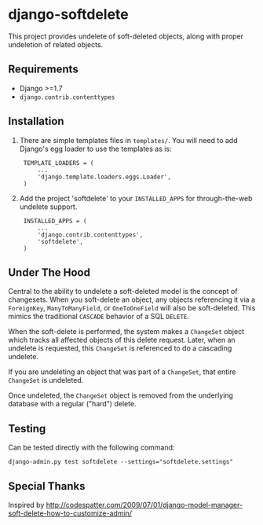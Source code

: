 django-softdelete
=================

This project provides undelete of soft-deleted objects, along with proper undeletion of related objects.

Requirements
------------

* Django >=1.7
* `django.contrib.contenttypes`

Installation
------------

1. There are simple templates files in `templates/`.  You will need to add Django's egg loader to use the templates as is:

        TEMPLATE_LOADERS = (
            ...
            'django.template.loaders.eggs.Loader',
        )

2. Add the project 'softdelete' to your `INSTALLED_APPS` for through-the-web undelete support.

        INSTALLED_APPS = (
            ...
            'django.contrib.contenttypes',
            'softdelete',
        )

Under The Hood
--------------

Central to the ability to undelete a soft-deleted model is the concept of changesets.  When you
soft-delete an object, any objects referencing it via a `ForeignKey`, `ManyToManyField`, or `OneToOneField` will
also be soft-deleted.  This mimics the traditional `CASCADE` behavior of a SQL `DELETE`.

When the soft-delete is performed, the system makes a `ChangeSet` object which tracks all affected objects of
this delete request.  Later, when an undelete is requested, this `ChangeSet` is referenced to do a cascading 
undelete.

If you are undeleting an object that was part of a `ChangeSet`, that entire `ChangeSet` is undeleted.  

Once undeleted, the `ChangeSet` object is removed from the underlying database with a regular ("hard") delete.

Testing
-------

Can be tested directly with the following command:

    django-admin.py test softdelete --settings="softdelete.settings"

Special Thanks
--------------

Inspired by http://codespatter.com/2009/07/01/django-model-manager-soft-delete-how-to-customize-admin/
